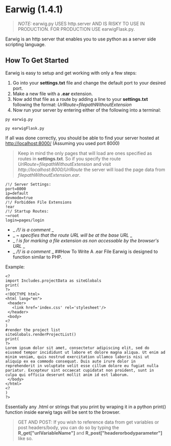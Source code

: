 # Earwig (1.4.1)
>_NOTE:_ earwig.py USES http.server AND IS RISKY TO USE IN PRODUCTION.  FOR PRODUCTION USE earwigFlask.py.

 Earwig is an http server that enables you to use python as a server side scripting language.
 ## How To Get Started
 Earwig is easy to setup and get working with only a few steps:
1. Go into your __settings.txt__ file and change the default port to your desired port.
2. Make a new file with a __.ear__ extension.
3. Now add that file as a route by adding a line to your __settings.txt__ following the format: _UrlRoute=filepathWithoutExtension_
4. Now run your server by entering either of the following into a terminal:
```
py earwig.py
```

```
py earwigFlask.py
```
If all was done correctly, you should be able to find your server hosted at [http://localhost:8000/](http://localhost:8000/) (Assuming you used port 8000)

> Keep in mind the only pages that will load are ones specified as routes in __settings.txt__.  So if you specify the route _UrlRoute=filepathWithoutExtension_ and visit _http://localhost:8000/UrlRoute_ the server will load the page data from _filepathWithoutExtension.ear_.
```
/!/ Server Settings:
port=8000
ip=default
devmode=true
/!/ Forbidden File Extensions
!ear
/!/ Startup Routes:
~=root
login=pages/login
```
 - _ _/!/ is a comment_ _
 - _ _~ specifies that the route URL will be at the base URL_ _
 - _ _! is for marking a file extension as non accessable by the browser's URL_ _
 - _ _/!/ is a comment_ _
 ##How To Write A .ear File
 Earwig is designed to function similar to PHP.  
 
 Example:
 ```
 <?
import Includes.projectData as siteGlobals
print(
?>
<!DOCTYPE html>
<html lang="en">
  <header>
	<link href='index.css' rel='stylesheet'/>
  </header>
  <body>
<?
)
#render the project list
siteGlobals.renderProjectList()
print(
?>
Lorem ipsum dolor sit amet, consectetur adipiscing elit, sed do eiusmod tempor incididunt ut labore et dolore magna aliqua. Ut enim ad minim veniam, quis nostrud exercitation ullamco laboris nisi ut aliquip ex ea commodo consequat. Duis aute irure dolor in reprehenderit in voluptate velit esse cillum dolore eu fugiat nulla pariatur. Excepteur sint occaecat cupidatat non proident, sunt in culpa qui officia deserunt mollit anim id est laborum.
  </body>
</html>
<?
)
?>
```
Essentially any .html or strings that you print by wraping it in a python print() function inside earwig tags _<? ?>_ will be sent to the browser.
> GET AND POST: If you wish to reference data from get variables or post headers/body, you can do so by typing the **R_get["urlVariableName"]** and **R_post["headerorbodyparameter"]** like so.
